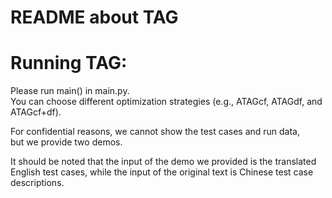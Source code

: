 README about TAG
====

# Running TAG:

Please run main() in main.py.  
You can choose different optimization strategies (e.g., ATAGcf, ATAGdf, and ATAGcf+df).  

For confidential reasons, we cannot show the test cases and run data,   
but we provide two demos.

It should be noted that the input of the demo we provided is the translated English test cases,
while the input of the original text is Chinese test case descriptions.
